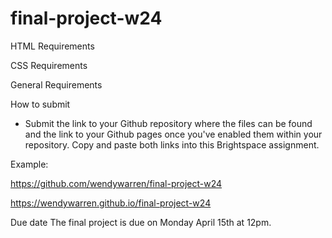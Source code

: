 # final-project-w24
HTML Requirements

<!-- - Create an index.html file and include the html boilerplate for correct document structure -->
<!-- - The proper syntax used where required such as navigation, lists, sections, header, footer, paragraphs, div, etc. -->
<!-- - HTML contains all the elements as per the provided mock-up -->
<!-- - HTML elements have adequate use of attributes (id and classes) and structured in a way that sets you up for styling your css efficiently -->
<!-- - HTML code is validated using https://validator.w3.org/#validate_by_input -->
<!-- - HTML is properly formatted - neatly spaced and indented -->

CSS Requirements

<!-- - Create a separate folder for your CSS file and place style.css within it. -->
<!-- - Mobile-first approach in the styling (default styling is suitable for mobile and properties are adjusted for tablet and desktop when media queries are introduced). -->
<!-- - The maximum width of the container is 1200px -->
<!-- - Use the 'Poppins' Google font for the webpage -->
<!-- - Colours values used in the layout #fff, #222, #000,  and #f8fafc. -->
<!-- - Font sizes for heading levels:
    h1 = 2.027rem
    h2 = 1.802rem
    h3 = 1.266rem -->
<!-- - Use of CSS Grid properties for a minimum of one element -->
<!-- - Use of CSS Flexbox properties for a minimum of one element  -->
<!-- - No inline styles are used in the CSS *see note below -->
<!-- - Add a min-width media query for the screen size of 768px and above and adjust page to match the screenshot labeled 'product-page-768' -->
<!-- - Add a min-width media query for the screen size of 960px and above and adjust page to match the screenshot labeled 'product-page-960' -->
<!-- - CSS is properly formatted
- Overall design executed well and closely matches the provided mockup -->
<!-- - CSS code is validated using https://jigsaw.w3.org/css-validator/#validate_by_input -->

General Requirements

<!-- - Proper folder structure and naming conventions used
- Submit proper links for project
- Be sure to reference the assignment rubric to confirm you are completing all required work to receive full marks. -->

<!-- - Note: There are a number of ways you can position elements but for this assignment I would like you use CSS grid and flexbox to arrange content using the layout in the design. -->

<!-- - Please do not use inline/inline-block/block and/or float property. We have not covered the position property but I realize some of you may be familiar with positioning absolute or relative. You cannot use that either. Must be Flexbox or CSS Grid. -->

How to submit

- Submit the link to your Github repository where the files can be found and the link to your Github pages once you've enabled them within your repository. Copy and paste both links into this Brightspace assignment.

Example:

https://github.com/wendywarren/final-project-w24

https://wendywarren.github.io/final-project-w24

Due date
The final project is due on Monday April 15th at 12pm.